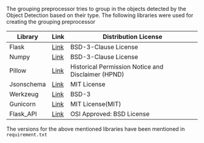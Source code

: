 The grouping preprocessor tries to group in the objects detected by the Object Detection based on their type. The following libraries were used for creating the grouping preprocessor


| Library | Link | Distribution License |
| ------------- | ------------- | -------------|
| Flask | [Link](https://pypi.org/project/Flask/)  | BSD-3-Clause License|
| Numpy | [Link](https://pypi.org/project/numpy/)  | BSD-3-Clause License|
| Pillow | [Link](https://pypi.org/project/Pillow/)  | Historical Permission Notice and Disclaimer (HPND)|
| Jsonschema | [Link](https://pypi.org/project/jsonschema/)  | MIT License|
| Werkzeug | [Link](https://pypi.org/project/Werkzeug/) | BSD-3 |
| Gunicorn | [Link](https://github.com/benoitc/gunicorn) | MIT License(MIT) |
| Flask_API | [Link](https://pypi.org/project/Flask-API/) | OSI Approved: BSD License |

The versions for the above mentioned libraries have been mentioned in ```requirement.txt```
